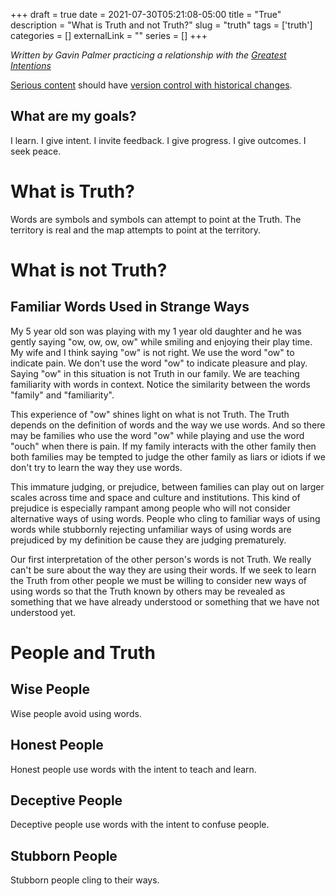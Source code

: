 +++ 
draft = true
date = 2021-07-30T05:21:08-05:00
title = "True"
description = "What is Truth and not Truth?"
slug = "truth" 
tags = ['truth']
categories = []
externalLink = ""
series = []
+++

*Written by Gavin Palmer practicing a relationship with the [Greatest Intentions](/posts/helping-the-greatest-intentions)*

[Serious content](/posts/content-creation) should have [version control with historical changes](https://github.com/heroLFG/hugo-herolfg-site/commits/dev/content/posts/government.md).

## What are my goals?

I learn.  I give intent.  I invite feedback.  I give progress.  I give outcomes. I seek peace.

# What is Truth?

Words are symbols and symbols can attempt to point at the Truth.  The territory is real and the map attempts to point at the territory.

# What is not Truth?

## Familiar Words Used in Strange Ways

My 5 year old son was playing with my 1 year old daughter and he was gently saying "ow, ow, ow, ow" while smiling and enjoying their play time.  My wife and I think saying "ow" is not right.  We use the word "ow" to indicate pain.  We don't use the word "ow" to indicate pleasure and play.  Saying "ow" in this situation is not Truth in our family.  We are teaching familiarity with words in context.  Notice the similarity between the words "family" and "familiarity".

This experience of "ow" shines light on what is not Truth.  The Truth depends on the definition of words and the way we use words.  And so there may be families who use the word "ow" while playing and use the word "ouch" when there is pain.  If my family interacts with the other family then both families may be tempted to judge the other family as liars or idiots if we don't try to learn the way they use words.

This immature judging, or prejudice, between families can play out on larger scales across time and space and culture and institutions.  This kind of prejudice is especially rampant among people who will not consider alternative ways of using words.  People who cling to familiar ways of using words while stubbornly rejecting unfamiliar ways of using words are prejudiced by my definition be cause they are judging prematurely.

Our first interpretation of the other person's words is not Truth.  We really can't be sure about the way they are using their words.  If we seek to learn the Truth from other people we must be willing to consider new ways of using words so that the Truth known by others may be revealed as something that we have already understood or something that we have not understood yet.

# People and Truth

## Wise People

Wise people avoid using words.

## Honest People

Honest people use words with the intent to teach and learn.

## Deceptive People

Deceptive people use words with the intent to confuse people.

## Stubborn People

Stubborn people cling to their ways.
